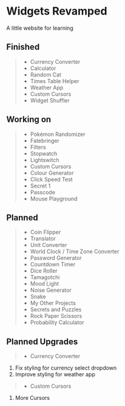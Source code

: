 # Widgets Revamped

A little website for learning

## Finished

> - Currency Converter
> - Calculator
> - Random Cat
> - Times Table Helper
> - Weather App
> - Custom Cursors
> - Widget Shuffler

## Working on

> - Pokémon Randomizer
> - Fatebringer
> - Filters
> - Stopwatch
> - Lightswitch
> - Custom Cursors
> - Colour Generator
> - Click Speed Test
> - Secret 1
> - Passcode
> - Mouse Playground

## Planned

> - Coin Flipper
> - Translator
> - Unit Converter
> - World Clock / Time Zone Converter
> - Password Generator
> - Countdown Timer
> - Dice Roller
> - Tamagotchi
> - Mood Light
> - Noise Generator
> - Snake
> - My Other Projects
> - Secrets and Puzzles
> - Rock Paper Scissors
> - Probability Calculator

## Planned Upgrades

> - Currency Converter

1. Fix styling for currency select dropdown
2. Improve styling for weather app

> - Custom Cursors

1. More Cursors
